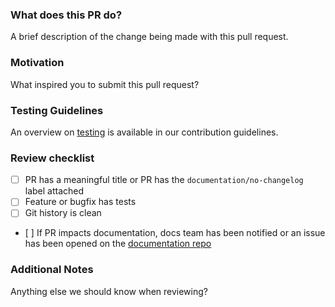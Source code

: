 ### What does this PR do?

A brief description of the change being made with this pull request.

### Motivation

What inspired you to submit this pull request?

### Testing Guidelines

An overview on [testing](https://github.com/DataDog/dd-agent/blob/master/tests/README.md)
is available in our contribution guidelines.

### Review checklist

- [ ] PR has a meaningful title or PR has the `documentation/no-changelog` label attached
- [ ] Feature or bugfix has tests
- [ ] Git history is clean
- [ ] If PR impacts documentation, docs team has been notified or an issue has
      been opened on the [documentation repo](https://github.com/DataDog/documentation/issues/new)

### Additional Notes

Anything else we should know when reviewing?
